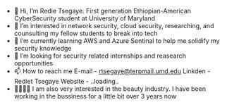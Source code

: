 - 👋 Hi, I’m Redie Tsegaye. First generation Ethiopian-American CyberSecurity student at University of Maryland
- 👀 I’m interested in network security, cloud security, researching, and counsulting my fellow students to break into tech
- 🌱 I’m currently learning AWS and Azure Sentinal to help me solidify my security knowledge 
- 💞️ I’m looking for security related internships and reasearch opportunities
- 📫 How to reach me 
      E-mail - rtsegaye@terpmail.umd.edu
      Linkden - Rediet Tsegaye
      Website - ..loading..
- 👩🏽‍💻💄 I am also very interested in the beauty industry. I have been working in the bussiness for a little bit over 3 years now
